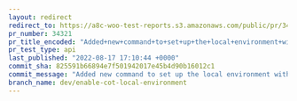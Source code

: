 ```yaml
---
layout: redirect
redirect_to: https://a8c-woo-test-reports.s3.amazonaws.com/public/pr/34321/api/index.html
pr_number: 34321
pr_title_encoded: "Added+new+command+to+set+up+the+local+environment+with+COT+enabled."
pr_test_type: api
last_published: "2022-08-17 17:10:44 +0000"
commit_sha: 825591b66894e7f501942017e45b4d90b16012c1
commit_message: "Added new command to set up the local environment with COT enabled."
branch_name: dev/enable-cot-local-environment
---
```

